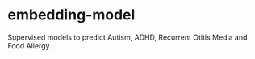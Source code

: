 # embedding-model
Supervised models to predict Autism, ADHD, Recurrent Otitis Media and Food Allergy.